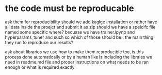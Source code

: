 # the code must be reproducable
ask them for reproducibility should we add kaglge installation or rather have all data inside the proejct and submit it as zip
should we have a speicifc file named some specific where? becuase we have trainer.ipynb and hyperparams_tuner and such so which of those should be.. the main thing they run to reproduce our results?

ask about libraries we use how to make them reproducible too, is this process done automatically or by a human like is including the libraies we need in readme.md file and proper instructions on what needs to be ran enough or what is required exactly
